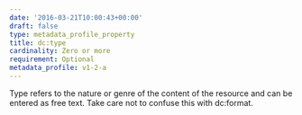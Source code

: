 ```yaml
---
date: '2016-03-21T10:00:43+00:00'
draft: false
type: metadata_profile_property
title: dc:type
cardinality: Zero or more
requirement: Optional
metadata_profile: v1-2-a
---
```

Type refers to the nature or genre of the content of the resource and can be entered as free text. Take care not to confuse this with dc:format.
